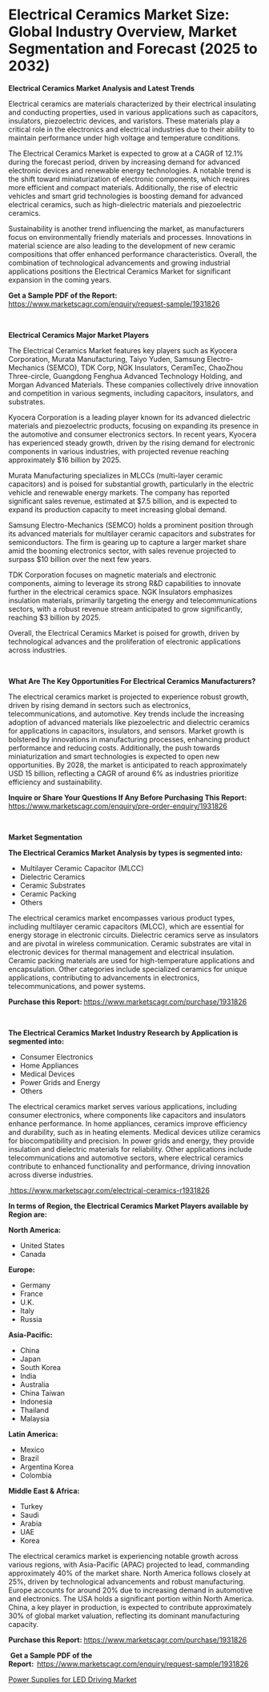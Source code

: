 <p><h1>Electrical Ceramics Market Size: Global Industry Overview, Market Segmentation and Forecast (2025 to 2032)</h1></p><p><strong>Electrical Ceramics Market Analysis and Latest Trends</strong></p>
<p><p>Electrical ceramics are materials characterized by their electrical insulating and conducting properties, used in various applications such as capacitors, insulators, piezoelectric devices, and varistors. These materials play a critical role in the electronics and electrical industries due to their ability to maintain performance under high voltage and temperature conditions.</p><p>The Electrical Ceramics Market is expected to grow at a CAGR of 12.1% during the forecast period, driven by increasing demand for advanced electronic devices and renewable energy technologies. A notable trend is the shift toward miniaturization of electronic components, which requires more efficient and compact materials. Additionally, the rise of electric vehicles and smart grid technologies is boosting demand for advanced electrical ceramics, such as high-dielectric materials and piezoelectric ceramics.</p><p>Sustainability is another trend influencing the market, as manufacturers focus on environmentally friendly materials and processes. Innovations in material science are also leading to the development of new ceramic compositions that offer enhanced performance characteristics. Overall, the combination of technological advancements and growing industrial applications positions the Electrical Ceramics Market for significant expansion in the coming years.</p></p>
<p><strong>Get a Sample PDF of the Report:&nbsp;</strong> <a href="https://www.marketscagr.com/enquiry/request-sample/1931826?utm_campaign=2115&utm_medium=2&utm_source=Github&utm_content=ia&utm_term=11022025&utm_id=electrical-ceramics">https://www.marketscagr.com/enquiry/request-sample/1931826</a></p>
<p>&nbsp;</p>
<p><strong>Electrical Ceramics Major Market Players</strong></p>
<p><p>The Electrical Ceramics Market features key players such as Kyocera Corporation, Murata Manufacturing, Taiyo Yuden, Samsung Electro-Mechanics (SEMCO), TDK Corp, NGK Insulators, CeramTec, ChaoZhou Three-circle, Guangdong Fenghua Advanced Technology Holding, and Morgan Advanced Materials. These companies collectively drive innovation and competition in various segments, including capacitors, insulators, and substrates.</p><p>Kyocera Corporation is a leading player known for its advanced dielectric materials and piezoelectric products, focusing on expanding its presence in the automotive and consumer electronics sectors. In recent years, Kyocera has experienced steady growth, driven by the rising demand for electronic components in various industries, with projected revenue reaching approximately $16 billion by 2025.</p><p>Murata Manufacturing specializes in MLCCs (multi-layer ceramic capacitors) and is poised for substantial growth, particularly in the electric vehicle and renewable energy markets. The company has reported significant sales revenue, estimated at $7.5 billion, and is expected to expand its production capacity to meet increasing global demand.</p><p>Samsung Electro-Mechanics (SEMCO) holds a prominent position through its advanced materials for multilayer ceramic capacitors and substrates for semiconductors. The firm is gearing up to capture a larger market share amid the booming electronics sector, with sales revenue projected to surpass $10 billion over the next few years.</p><p>TDK Corporation focuses on magnetic materials and electronic components, aiming to leverage its strong R&D capabilities to innovate further in the electrical ceramics space. NGK Insulators emphasizes insulation materials, primarily targeting the energy and telecommunications sectors, with a robust revenue stream anticipated to grow significantly, reaching $3 billion by 2025.</p><p>Overall, the Electrical Ceramics Market is poised for growth, driven by technological advances and the proliferation of electronic applications across industries.</p></p>
<p>&nbsp;</p>
<p><strong>What Are The Key Opportunities For Electrical Ceramics Manufacturers?</strong></p>
<p><p>The electrical ceramics market is projected to experience robust growth, driven by rising demand in sectors such as electronics, telecommunications, and automotive. Key trends include the increasing adoption of advanced materials like piezoelectric and dielectric ceramics for applications in capacitors, insulators, and sensors. Market growth is bolstered by innovations in manufacturing processes, enhancing product performance and reducing costs. Additionally, the push towards miniaturization and smart technologies is expected to open new opportunities. By 2028, the market is anticipated to reach approximately USD 15 billion, reflecting a CAGR of around 6% as industries prioritize efficiency and sustainability.</p></p>
<p><strong>Inquire or Share Your Questions If Any Before Purchasing This Report:</strong> <a href="https://www.marketscagr.com/enquiry/pre-order-enquiry/1931826?utm_campaign=2115&utm_medium=2&utm_source=Github&utm_content=ia&utm_term=11022025&utm_id=electrical-ceramics">https://www.marketscagr.com/enquiry/pre-order-enquiry/1931826</a></p>
<p>&nbsp;</p>
<p><strong>Market Segmentation</strong></p>
<p><strong>The Electrical Ceramics Market Analysis by types is segmented into:</strong></p>
<p><ul><li>Multilayer Ceramic Capacitor (MLCC)</li><li>Dielectric Ceramics</li><li>Ceramic Substrates</li><li>Ceramic Packing</li><li>Others</li></ul></p>
<p><p>The electrical ceramics market encompasses various product types, including multilayer ceramic capacitors (MLCC), which are essential for energy storage in electronic circuits. Dielectric ceramics serve as insulators and are pivotal in wireless communication. Ceramic substrates are vital in electronic devices for thermal management and electrical insulation. Ceramic packing materials are used for high-temperature applications and encapsulation. Other categories include specialized ceramics for unique applications, contributing to advancements in electronics, telecommunications, and power systems.</p></p>
<p><strong>Purchase this Report:&nbsp;</strong><a href="https://www.marketscagr.com/purchase/1931826?utm_campaign=2115&utm_medium=2&utm_source=Github&utm_content=ia&utm_term=11022025&utm_id=electrical-ceramics">https://www.marketscagr.com/purchase/1931826</a></p>
<p>&nbsp;</p>
<p><strong>The Electrical Ceramics Market Industry Research by Application is segmented into:</strong></p>
<p><ul><li>Consumer Electronics</li><li>Home Appliances</li><li>Medical Devices</li><li>Power Grids and Energy</li><li>Others</li></ul></p>
<p><p>The electrical ceramics market serves various applications, including consumer electronics, where components like capacitors and insulators enhance performance. In home appliances, ceramics improve efficiency and durability, such as in heating elements. Medical devices utilize ceramics for biocompatibility and precision. In power grids and energy, they provide insulation and dielectric materials for reliability. Other applications include telecommunications and automotive sectors, where electrical ceramics contribute to enhanced functionality and performance, driving innovation across diverse industries.</p></p>
<p><a href="https://www.marketscagr.com/electrical-ceramics-r1931826?utm_campaign=2115&utm_medium=2&utm_source=Github&utm_content=ia&utm_term=11022025&utm_id=electrical-ceramics">&nbsp;https://www.marketscagr.com/electrical-ceramics-r1931826</a></p>
<p><strong>In terms of Region, the Electrical Ceramics Market Players available by Region are:</strong></p>
<p>
    <p> <strong> North America: </strong>
        <ul>
            <li>United States</li>
            <li>Canada</li>
        </ul>
        </p> 
    <p> <strong> Europe: </strong>
        <ul>
            <li>Germany</li>
            <li>France</li>
            <li>U.K.</li>
            <li>Italy</li>
            <li>Russia</li>
        </ul>
        </p> 
    <p> <strong> Asia-Pacific: </strong>
        <ul>
            <li>China</li>
            <li>Japan</li>
            <li>South Korea</li>
            <li>India</li>
            <li>Australia</li>
            <li>China Taiwan</li>
            <li>Indonesia</li>
            <li>Thailand</li>
            <li>Malaysia</li>
        </ul>
        </p> 
    <p> <strong> Latin America: </strong>
        <ul>
            <li>Mexico</li>
            <li>Brazil</li>
            <li>Argentina Korea</li>
            <li>Colombia</li>
        </ul>
        </p> 
    <p> <strong> Middle East & Africa: </strong>
        <ul>
            <li>Turkey</li>
            <li>Saudi</li>
            <li>Arabia</li>
            <li>UAE</li>
            <li>Korea</li>
        </ul>
    </p>
    </p>
<p><p>The electrical ceramics market is experiencing notable growth across various regions, with Asia-Pacific (APAC) projected to lead, commanding approximately 40% of the market share. North America follows closely at 25%, driven by technological advancements and robust manufacturing. Europe accounts for around 20% due to increasing demand in automotive and electronics. The USA holds a significant portion within North America. China, a key player in production, is expected to contribute approximately 30% of global market valuation, reflecting its dominant manufacturing capacity.</p></p>
<p><strong>Purchase this Report: </strong><a href="https://www.marketscagr.com/purchase/1931826?utm_campaign=2115&utm_medium=2&utm_source=Github&utm_content=ia&utm_term=11022025&utm_id=electrical-ceramics">https://www.marketscagr.com/purchase/1931826</a></p>
<p>&nbsp;<strong>Get a Sample PDF of the Report:&nbsp;&nbsp;</strong><a href="https://www.marketscagr.com/enquiry/request-sample/1931826?utm_campaign=2115&utm_medium=2&utm_source=Github&utm_content=ia&utm_term=11022025&utm_id=electrical-ceramics">https://www.marketscagr.com/enquiry/request-sample/1931826</a></p>
<p><strong></strong></p>
<p><p><a href="https://github.com/joannesouthgate/Market-Research-Report-List-5/blob/main/power-supplies-for-led-driving-market.md?utm_campaign=2115&utm_medium=2&utm_source=Github&utm_content=ia&utm_term=11022025&utm_id=electrical-ceramics">Power Supplies for LED Driving Market</a></p></p>